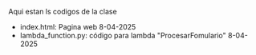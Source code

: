 Aqui estan ls codigos de la clase

- index.html: Pagina web 8-04-2025
- lambda_function.py: código para lambda "ProcesarFomulario"  8-04-2025


